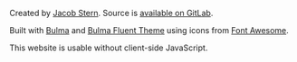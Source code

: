 Created by [Jacob Stern](https://github.com/jacobstern). Source is [available on GitLab](https://gitlab.com/multi-track-listening/multi-track-listening).

Built with [Bulma](https://bulma.io/) and [Bulma Fluent Theme](https://mubaidr.js.org/bulma-fluent) using icons from [Font Awesome](https://fontawesome.com).

This website is usable without client-side JavaScript.
